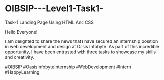 # OIBSIP---Level1-Task1-
Task-1 Landing Page Using HTML And CSS

Hello Everyone!

I am delighted to share the news that I have secured an internship position 
in web development and design at Oasis Infobyte. As part of this incredible
opportunity, I have been entrusted with three tasks to showcase my skills and creativity.

#OIBSIP #OasisInfobyteInternship #WebDevelopment #Intern #HappyLearning
